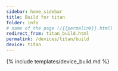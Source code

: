 ```yaml
---
sidebar: home_sidebar
title: Build for titan
folder: info
# name of the page (/{{permalink}}.html)
redirect_from: titan_build.html
permalink: /devices/titan/build
device: titan
---
```

{% include templates/device_build.md %}
